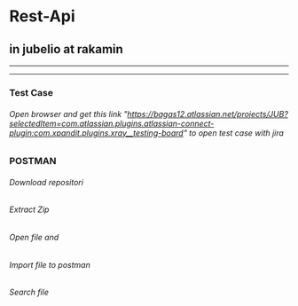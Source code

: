 # Rest-Api 
## in jubelio at rakamin 
---------------------------
---------------------------
### Test Case
###### Open browser and get this link "https://bagas12.atlassian.net/projects/JUB?selectedItem=com.atlassian.plugins.atlassian-connect-plugin:com.xpandit.plugins.xray__testing-board" to open test case with jira

### POSTMAN
###### Download repositori
###### Extract Zip
###### Open file and
###### Import file to postman 
###### Search file

